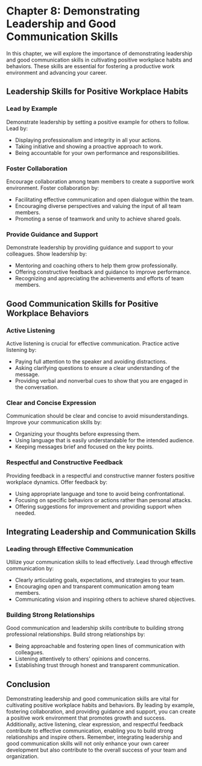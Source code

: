 Chapter 8: Demonstrating Leadership and Good Communication Skills
=================================================================

In this chapter, we will explore the importance of demonstrating leadership and good communication skills in cultivating positive workplace habits and behaviors. These skills are essential for fostering a productive work environment and advancing your career.

Leadership Skills for Positive Workplace Habits
-----------------------------------------------

### Lead by Example

Demonstrate leadership by setting a positive example for others to follow. Lead by:

* Displaying professionalism and integrity in all your actions.
* Taking initiative and showing a proactive approach to work.
* Being accountable for your own performance and responsibilities.

### Foster Collaboration

Encourage collaboration among team members to create a supportive work environment. Foster collaboration by:

* Facilitating effective communication and open dialogue within the team.
* Encouraging diverse perspectives and valuing the input of all team members.
* Promoting a sense of teamwork and unity to achieve shared goals.

### Provide Guidance and Support

Demonstrate leadership by providing guidance and support to your colleagues. Show leadership by:

* Mentoring and coaching others to help them grow professionally.
* Offering constructive feedback and guidance to improve performance.
* Recognizing and appreciating the achievements and efforts of team members.

Good Communication Skills for Positive Workplace Behaviors
----------------------------------------------------------

### Active Listening

Active listening is crucial for effective communication. Practice active listening by:

* Paying full attention to the speaker and avoiding distractions.
* Asking clarifying questions to ensure a clear understanding of the message.
* Providing verbal and nonverbal cues to show that you are engaged in the conversation.

### Clear and Concise Expression

Communication should be clear and concise to avoid misunderstandings. Improve your communication skills by:

* Organizing your thoughts before expressing them.
* Using language that is easily understandable for the intended audience.
* Keeping messages brief and focused on the key points.

### Respectful and Constructive Feedback

Providing feedback in a respectful and constructive manner fosters positive workplace dynamics. Offer feedback by:

* Using appropriate language and tone to avoid being confrontational.
* Focusing on specific behaviors or actions rather than personal attacks.
* Offering suggestions for improvement and providing support when needed.

Integrating Leadership and Communication Skills
-----------------------------------------------

### Leading through Effective Communication

Utilize your communication skills to lead effectively. Lead through effective communication by:

* Clearly articulating goals, expectations, and strategies to your team.
* Encouraging open and transparent communication among team members.
* Communicating vision and inspiring others to achieve shared objectives.

### Building Strong Relationships

Good communication and leadership skills contribute to building strong professional relationships. Build strong relationships by:

* Being approachable and fostering open lines of communication with colleagues.
* Listening attentively to others' opinions and concerns.
* Establishing trust through honest and transparent communication.

Conclusion
----------

Demonstrating leadership and good communication skills are vital for cultivating positive workplace habits and behaviors. By leading by example, fostering collaboration, and providing guidance and support, you can create a positive work environment that promotes growth and success. Additionally, active listening, clear expression, and respectful feedback contribute to effective communication, enabling you to build strong relationships and inspire others. Remember, integrating leadership and good communication skills will not only enhance your own career development but also contribute to the overall success of your team and organization.
